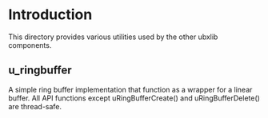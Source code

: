 # Introduction
This directory provides various utilities used by the other ubxlib components.

## u_ringbuffer
A simple ring buffer implementation that function as a wrapper for a linear buffer.
All API functions except uRingBufferCreate() and uRingBufferDelete() are thread-safe.
